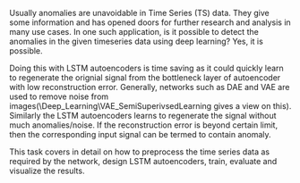 Usually anomalies are unavoidable in Time Series (TS) data. They give some information and has opened doors for further research and analysis in many use cases. In one such application, is it possible to detect the anomalies in the given timeseries data using deep learning? Yes, it is possible.

Doing this with LSTM autoencoders is time saving as it could quickly learn to regenerate the orignial signal from the bottleneck layer of autoencoder with low reconstruction error. Generally, networks such as DAE and VAE are used to remove noise from images(\Deep_Learning\VAE_SemiSuperivsedLearning gives a view on this). Similarly the LSTM autoencoders learns to regenerate the signal without much anomalies/noise. If the reconstruction error is beyond certain limit, then the corresponding input signal can be termed to contain anomaly.

This task covers in detail on how to preprocess the time series data as required by the network, design LSTM autoencoders, train, evaluate and visualize the results.